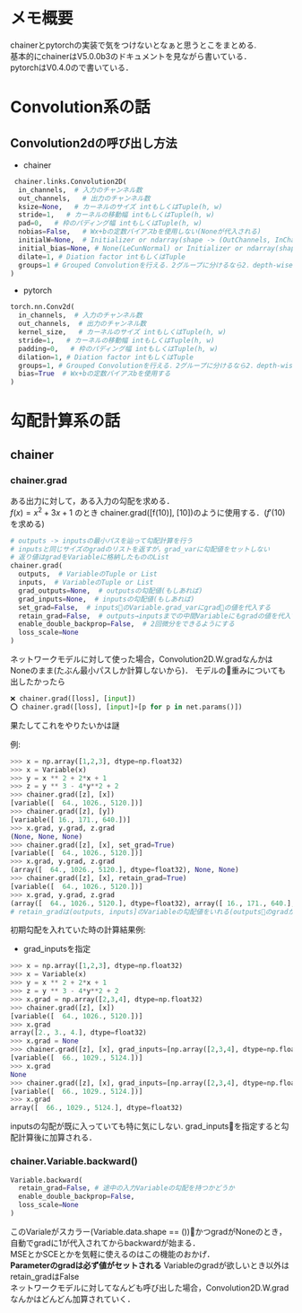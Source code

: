 # メモ概要
chainerとpytorchの実装で気をつけないとなぁと思うとこをまとめる.  
基本的にchainerはV5.0.0b3のドキュメントを見ながら書いている．  
pytorchはV0.4.0ので書いている．

# Convolution系の話
## Convolution2dの呼び出し方法
- chainer
```python
 chainer.links.Convolution2D(
  in_channels,  # 入力のチャンネル数
  out_channels,   # 出力のチャンネル数
  ksize=None,   # カーネルのサイズ intもしくはTuple(h, w)
  stride=1,   # カーネルの移動幅 intもしくはTuple(h, w)
  pad=0,   # 枠のパディング幅 intもしくはTuple(h, w)
  nobias=False,   # Wx+bの定数バイアスbを使用しない(Noneが代入される)
  initialW=None,  # Initializer or ndarray(shape -> (OutChannels, InChannels/groups, kernel_h, kernel_w)) or None(LeCunNormal: scaled Gaussian distribution)
  initial_bias=None, # None(LeCunNormal) or Initializer or ndarray(shape -> (OutChannels, ))
  dilate=1, # Diation factor intもしくはTuple
  groups=1 # Grouped Convolutionを行える．2グループに分けるなら2．depth-wise convolutionをしたいならout_channelsと同じ値
)
```
- pytorch
```python
torch.nn.Conv2d(
  in_channels,  # 入力のチャンネル数
  out_channels,  # 出力のチャンネル数
  kernel_size,   # カーネルのサイズ intもしくはTuple(h, w)
  stride=1,   # カーネルの移動幅 intもしくはTuple(h, w)
  padding=0,   # 枠のパディング幅 intもしくはTuple(h, w)
  dilation=1, # Diation factor intもしくはTuple
  groups=1, # Grouped Convolutionを行える．2グループに分けるなら2．depth-wise convolutionをしたいならout_channelsと同じ値
  bias=True  # Wx+bの定数バイアスbを使用する
)
```

# 勾配計算系の話
## chainer
### chainer.grad
ある出力に対して，ある入力の勾配を求める．  
$f(x) = x^2 + 3x + 1$ のとき chainer.grad([f(10)], [10])のように使用する．($f'(10)$を求める)  

```python
# outputs -> inputsの最小パスを辿って勾配計算を行う
# inputsと同じサイズのgradのリストを返すが，grad_varに勾配値をセットしない
# 返り値はgradをVariableに格納したもののList
chainer.grad(
  outputs,  # VariableのTuple or List
  inputs,  # VariableのTuple or List
  grad_outputs=None,  # outputsの勾配値(もしあれば)
  grad_inputs=None,  # inputsの勾配値(もしあれば)
  set_grad=False,  # inputsのVariable.grad_varにgradの値を代入する
  retain_grad=False,  # outputs→inputsまでの中間Variableにもgradの値を代入する
  enable_double_backprop=False,  # 2回微分をできるようにする
  loss_scale=None
)
```
ネットワークモデルに対して使った場合，Convolution2D.W.gradなんかはNoneのまま(たぶん最小パスしか計算しないから)．
モデルの重みについても出したかったら
```python
❌ chainer.grad([loss], [input])
⭕️ chainer.grad([loss], [input]+[p for p in net.params()])
```
果たしてこれをやりたいかは謎

例:
```python
>>> x = np.array([1,2,3], dtype=np.float32)
>>> x = Variable(x)
>>> y = x ** 2 + 2*x + 1
>>> z = y ** 3 - 4*y**2 + 2
>>> chainer.grad([z], [x])
[variable([  64., 1026., 5120.])]
>>> chainer.grad([z], [y])
[variable([ 16., 171., 640.])]
>>> x.grad, y.grad, z.grad
(None, None, None)
>>> chainer.grad([z], [x], set_grad=True)
[variable([  64., 1026., 5120.])]
>>> x.grad, y.grad, z.grad
(array([  64., 1026., 5120.], dtype=float32), None, None)
>>> chainer.grad([z], [x], retain_grad=True)
[variable([  64., 1026., 5120.])]
>>> x.grad, y.grad, z.grad
(array([  64., 1026., 5120.], dtype=float32), array([ 16., 171., 640.], dtype=float32), None)
# retain_gradは(outputs, inputs]のVariableの勾配値をいれる(outputsのgradがすでに設定されていればそれを破壊しない)
```

初期勾配を入れていた時の計算結果例:
- grad_inputsを指定
```python
>>> x = np.array([1,2,3], dtype=np.float32)
>>> x = Variable(x)
>>> y = x ** 2 + 2*x + 1
>>> z = y ** 3 - 4*y**2 + 2
>>> x.grad = np.array([2,3,4], dtype=np.float32)
>>> chainer.grad([z], [x])
[variable([  64., 1026., 5120.])]
>>> x.grad
array([2., 3., 4.], dtype=float32)
>>> x.grad = None
>>> chainer.grad([z], [x], grad_inputs=[np.array([2,3,4], dtype=np.float32)])
[variable([  66., 1029., 5124.])]
>>> x.grad
None
>>> chainer.grad([z], [x], grad_inputs=[np.array([2,3,4], dtype=np.float32)], set_grad=True)
[variable([  66., 1029., 5124.])]
>>> x.grad
array([  66., 1029., 5124.], dtype=float32)
```
inputsの勾配が既に入っていても特に気にしない. grad_inputsを指定すると勾配計算後に加算される．

### chainer.Variable.backward()
```python
Variable.backward(
  retain_grad=False, # 途中の入力Variableの勾配を持つかどうか
  enable_double_backprop=False,
  loss_scale=None
)
```
このVarialeがスカラー(Variable.data.shape == ())かつgradがNoneのとき，  
自動でgradに1が代入されてからbackwardが始まる．  
MSEとかSCEとかを気軽に使えるのはこの機能のおかげ．  
**Parameterのgradは必ず値がセットされる** Variableのgradが欲しいとき以外はretain_gradはFalse  
ネットワークモデルに対してなんども呼び出した場合，Convolution2D.W.gradなんかはどんどん加算されていく．   
